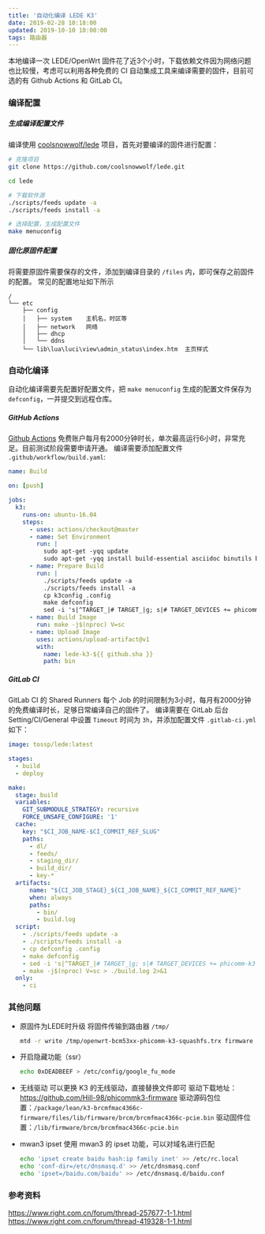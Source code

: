 ```yaml
---
title: '自动化编译 LEDE K3'
date: 2019-02-28 10:18:00
updated: 2019-10-10 10:08:00
tags: 路由器
---
```


本地编译一次 LEDE/OpenWrt 固件花了近3个小时，下载依赖文件因为网络问题也比较慢，考虑可以利用各种免费的 CI 自动集成工具来编译需要的固件，目前可选的有 Github Actions 和 GitLab CI。


### 编译配置

##### 生成编译配置文件

编译使用 [coolsnowwolf/lede](https://github.com/coolsnowwolf/lede) 项目，首先对要编译的固件进行配置：

``` bash
# 克隆项目
git clone https://github.com/coolsnowwolf/lede.git

cd lede

# 下载软件源
./scripts/feeds update -a
./scripts/feeds install -a

# 选择配置，生成配置文件
make menuconfig
```

##### 固化原固件配置

将需要原固件需要保存的文件，添加到编译目录的 `/files` 内，即可保存之前固件的配置。
常见的配置地址如下所示

``` directory
/
└── etc
    ├── config
    │   ├── system    主机名，时区等
    │   ├── network   网络
    │   ├── dhcp
    │   └── ddns
    └── lib\lua\luci\view\admin_status\index.htm  主页样式
```


### 自动化编译

自动化编译需要先配置好配置文件，把 `make menuconfig` 生成的配置文件保存为 `defconfig`，一并提交到远程仓库。

##### GitHub Actions

[Github Actions](https://github.com/features/actions) 免费账户每月有2000分钟时长，单次最高运行6小时，非常充足。目前测试阶段需要申请开通。
编译需要添加配置文件 `.github/workflow/build.yaml`:

``` yml
name: Build

on: [push]

jobs:
  k3:
    runs-on: ubuntu-16.04
    steps:
      - uses: actions/checkout@master
      - name: Set Environment
        run: |
          sudo apt-get -yqq update
          sudo apt-get -yqq install build-essential asciidoc binutils bzip2 gawk gettext git libncurses5-dev libz-dev patch unzip zlib1g-dev lib32gcc1 libc6-dev-i386 subversion flex uglifyjs git-core gcc-multilib p7zip p7zip-full msmtp libssl-dev texinfo libglib2.0-dev xmlto qemu-utils upx libelf-dev autoconf automake libtool autopoint
      - name: Prepare Build
        run: |
          ./scripts/feeds update -a
          ./scripts/feeds install -a
          cp k3config .config
          make defconfig
          sed -i 's|^TARGET_|# TARGET_|g; s|# TARGET_DEVICES += phicomm-k3|TARGET_DEVICES += phicomm-k3|' target/linux/bcm53xx/image/Makefile
      - name: Build Image
        run: make -j$(nproc) V=sc
      - name: Upload Image
        uses: actions/upload-artifact@v1
        with:
          name: lede-k3-${{ github.sha }}
          path: bin
```

<!--more-->

##### GitLab CI

GitLab CI 的 Shared Runners 每个 Job 的时间限制为3小时，每月有2000分钟的免费编译时长，足够日常编译自己的固件了。
编译需要在 GitLab 后台 Setting/CI/General 中设置 `Timeout` 时间为 `3h`，并添加配置文件 `.gitlab-ci.yml` 如下：

``` yml
image: tossp/lede:latest

stages:
  - build
  - deploy

make:
  stage: build
  variables:
    GIT_SUBMODULE_STRATEGY: recursive
    FORCE_UNSAFE_CONFIGURE: '1'
  cache:
    key: "$CI_JOB_NAME-$CI_COMMIT_REF_SLUG"
    paths:
      - dl/
      - feeds/
      - staging_dir/
      - build_dir/
      - key-*
  artifacts:
      name: "${CI_JOB_STAGE}_${CI_JOB_NAME}_${CI_COMMIT_REF_NAME}"
      when: always
      paths:
        - bin/
        - build.log
  script:
    - ./scripts/feeds update -a
    - ./scripts/feeds install -a
    - cp defconfig .config
    - make defconfig
    - sed -i 's|^TARGET_|# TARGET_|g; s|# TARGET_DEVICES += phicomm-k3|TARGET_DEVICES += phicomm-k3|' target/linux/bcm53xx/image/Makefile
    - make -j$(nproc) V=sc > ./build.log 2>&1
  only:
    - ci
```


### 其他问题

- 原固件为LEDE时升级
  将固件传输到路由器 `/tmp/`
  ``` bash
  mtd -r write /tmp/openwrt-bcm53xx-phicomm-k3-squashfs.trx firmware
  ```

- 开启隐藏功能（ssr） 
  ``` bash
  echo 0xDEADBEEF > /etc/config/google_fu_mode
  ```

- 无线驱动
  可以更换 K3 的无线驱动，直接替换文件即可
  驱动下载地址：https://github.com/Hill-98/phicommk3-firmware
  驱动源码包位置：`/package/lean/k3-brcmfmac4366c-firmware/files/lib/firmware/brcm/brcmfmac4366c-pcie.bin`
  驱动固件位置：`/lib/firmware/brcm/brcmfmac4366c-pcie.bin`

- mwan3 ipset
  使用 mwan3 的 ipset 功能，可以对域名进行匹配
  ``` bash
  echo 'ipset create baidu hash:ip family inet' >> /etc/rc.local
  echo 'conf-dir=/etc/dnsmasq.d' >> /etc/dnsmasq.conf
  echo 'ipset=/baidu.com/baidu' >> /etc/dnsmasq.d/baidu.conf
  ```

### 参考资料
https://www.right.com.cn/forum/thread-257677-1-1.html
https://www.right.com.cn/forum/thread-419328-1-1.html
